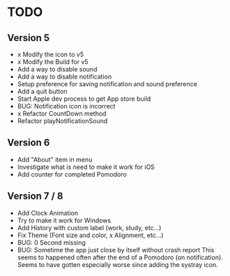 # TODO

## Version 5
- x Modify the icon to v5
- x Modify the Build for v5
- Add a way to disable sound 
- Add a way to disable notification
- Setup preference for saving notification and sound preference
- Add a quit button
- Start Apple dev process to get App store build
- BUG: Notification icon is incorrect
- x Refactor CountDown method 
- Refactor playNotificationSound

## Version 6

- Add "About" item in menu
- Investigate what is need to make it work for iOS
- Add counter for completed Pomodoro

## Version 7 / 8

- Add Clock Animation
- Try to make it work for Windows
- Add History with custom label (work, study, etc...)
- Fix Theme (Font size and color, x Alignment, etc...)
- BUG: 0 Second missing
- BUG: Sometime the app just close by itself without crash report
			 This seems to happened often after the end of a Pomodoro (on notification). 
			 Seems to have gotten especially worse since adding the systray icon. 

